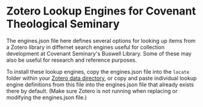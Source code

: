 # Zotero Lookup Engines for Covenant Theological Seminary

The engines.json file here defines several options for looking up items from a Zotero library in differnet search engines useful for collection development at Covenant Seminary's Buswell Library. Some of these may also be useful for research and reference purposes.

To install these lookup engines, copy the engines.json file into the `locate` folder within your [Zotero data directory](https://www.zotero.org/support/zotero_data), or copy and paste individual lookup engine definitions from this file into the engines.json file that already exists there by default. (Make sure Zotero is not running when replacing or modifying the engines.json file.)
